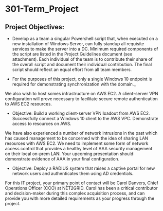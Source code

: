 # 301-Term_Project

## Project Objectives:

- Develop as a team a singular Powershell script that, when executed on a new installation of Windows Server, can fully standup all requisite services to make the server into a DC. Minimum required components of the script are listed in the Project Guidelines document (see attachment). Each individual of the team is to contribute their share of the overall script and document their individual contribution. The final script should reflect an equal effort from all team members.

- For the purposes of this project, only a single Windows 10 endpoint is required for demonstrating synchronization with the domain._

We also wish to host somes infrastructure on AWS EC2. A client-server VPN configuration will prove necessary to facilitate secure remote authentication to AWS EC2 resources.

- Objective: Build a working client-server VPN loadout from AWS EC2. Successfully connect a Windows 10 client to the AWS VPC. Demonstrate access to resources on AWS.

We have also experienced a number of network intrusions in the past which has caused management to be concerned with the idea of sharing LAN resources with AWS EC2.
We need to implement some form of network access control that provides a healthy level of AAA security management on their local on-prem LAN. Your upcoming presentation should demonstrate evidence of AAA in your final configuration.

- Objective: Deploy a RADIUS system that raises a captive portal for new network users and authenticates them using AD credentials.

For this IT project, your primary point of contact will be Carol Danvers, Chief Operations Officer (COO) at NET2GRID. Carol has been a critical contributor and decision-maker during this complex acquisition process, and can provide you with more detailed requirements as your progress through the project.  